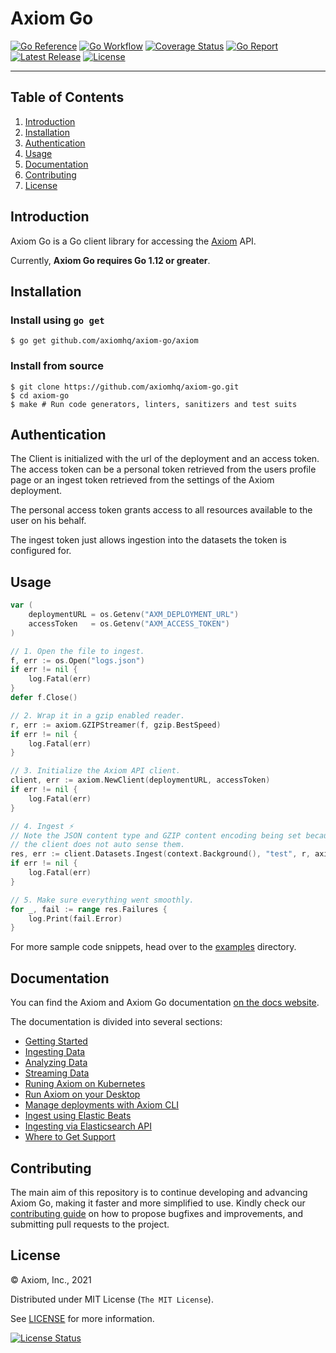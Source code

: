 # Axiom Go

[![Go Reference][gopkg_badge]][gopkg]
[![Go Workflow][go_workflow_badge]][go_workflow]
[![Coverage Status][coverage_badge]][coverage]
[![Go Report][report_badge]][report]
[![Latest Release][release_badge]][release]
[![License][license_badge]][license]

---

## Table of Contents

1. [Introduction](#introduction)
1. [Installation](#Installation)
1. [Authentication](#authentication)
1. [Usage](#usage)
1. [Documentation](#documentation)
1. [Contributing](#contributing)
1. [License](#license)

## Introduction

Axiom Go is a Go client library for accessing the [Axiom](https://www.axiom.co/)
API.

Currently, **Axiom Go requires Go 1.12 or greater**.

## Installation

### Install using `go get`

```shell
$ go get github.com/axiomhq/axiom-go/axiom
```

### Install from source

```shell
$ git clone https://github.com/axiomhq/axiom-go.git
$ cd axiom-go
$ make # Run code generators, linters, sanitizers and test suits
```

## Authentication

The Client is initialized with the url of the deployment and an access token.
The access token can be a personal token retrieved from the users profile page
or an ingest token retrieved from the settings of the Axiom deployment.

The personal access token grants access to all resources available to the user
on his behalf.

The ingest token just allows ingestion into the datasets the token is configured
for.

## Usage

```go
var (
	deploymentURL = os.Getenv("AXM_DEPLOYMENT_URL")
	accessToken   = os.Getenv("AXM_ACCESS_TOKEN")
)

// 1. Open the file to ingest.
f, err := os.Open("logs.json")
if err != nil {
	log.Fatal(err)
}
defer f.Close()

// 2. Wrap it in a gzip enabled reader.
r, err := axiom.GZIPStreamer(f, gzip.BestSpeed)
if err != nil {
	log.Fatal(err)
}

// 3. Initialize the Axiom API client.
client, err := axiom.NewClient(deploymentURL, accessToken)
if err != nil {
	log.Fatal(err)
}

// 4. Ingest ⚡
// Note the JSON content type and GZIP content encoding being set because
// the client does not auto sense them.
res, err := client.Datasets.Ingest(context.Background(), "test", r, axiom.JSON, axiom.GZIP, axiom.IngestOptions{})
if err != nil {
	log.Fatal(err)
}

// 5. Make sure everything went smoothly.
for _, fail := range res.Failures {
	log.Print(fail.Error)
}
```

For more sample code snippets, head over to the [examples](examples) directory.

## Documentation

You can find the Axiom and Axiom Go documentation
[on the docs website](https://docs.axiom.co/).

The documentation is divided into several sections:

- [Getting Started](https://docs.axiom.co/usage/getting-started/)
- [Ingesting Data](https://docs.axiom.co/usage/ingest/)
- [Analyzing Data](https://docs.axiom.co/usage/analyze/)
- [Streaming Data](https://docs.axiom.co/usage/stream/)
- [Runing Axiom on Kubernetes](https://docs.axiom.co/install/kubernetes/)
- [Run Axiom on your Desktop](https://docs.axiom.co/install/demo/)
- [Manage deployments with Axiom CLI](https://docs.axiom.co/reference/CLI/)
- [Ingest using Elastic Beats](https://docs.axiom.co/data-shippers/elastic-beats/)
- [Ingesting via Elasticsearch API](https://docs.axiom.co/data-shippers/api/)
- [Where to Get Support](https://axiom.co/support)

## Contributing

The main aim of this repository is to continue developing and advancing
Axiom Go, making it faster and more simplified to use. Kindly check our
[contributing guide](https://github.com/axiomhq/axiom-go/blob/main/Contributing.md)
on how to propose bugfixes and improvements, and submitting pull requests to the
project.

## License

&copy; Axiom, Inc., 2021

Distributed under MIT License (`The MIT License`).

See [LICENSE](LICENSE) for more information.

[![License Status][license_status_badge]][license_status]

<!-- Badges -->

[gopkg]: https://pkg.go.dev/github.com/axiomhq/axiom-go
[gopkg_badge]: https://img.shields.io/badge/doc-reference-007d9c?logo=go&logoColor=white&style=flat-square
[go_workflow]: https://github.com/axiomhq/axiom-go/actions?query=workflow%3Ago
[go_workflow_badge]: https://img.shields.io/github/workflow/status/axiomhq/axiom-go/go?style=flat-square&ghcache=unused
[coverage]: https://codecov.io/gh/axiomhq/axiom-go
[coverage_badge]: https://img.shields.io/codecov/c/github/axiomhq/axiom-go.svg?style=flat-square&ghcache=unused
[report]: https://goreportcard.com/report/github.com/axiomhq/axiom-go
[report_badge]: https://goreportcard.com/badge/github.com/axiomhq/axiom-go?style=flat-square&ghcache=unused
[release]: https://github.com/axiomhq/axiom-go/releases/latest
[release_badge]: https://img.shields.io/github/release/axiomhq/axiom-go.svg?style=flat-square&ghcache=unused
[license]: https://opensource.org/licenses/MIT
[license_badge]: https://img.shields.io/github/license/axiomhq/axiom-go.svg?color=blue&style=flat-square&ghcache=unused
[license_status]: https://app.fossa.com/projects/git%2Bgithub.com%2Faxiomhq%2Faxiom-go
[license_status_badge]: https://app.fossa.com/api/projects/git%2Bgithub.com%2Faxiomhq%2Faxiom-go.svg?type=large&ghcache=unused
